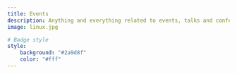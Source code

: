 ```yaml
---
title: Events
description: Anything and everything related to events, talks and conferences
image: linux.jpg

# Badge style
style:
    background: "#2a9d8f"
    color: "#fff"
---
```

